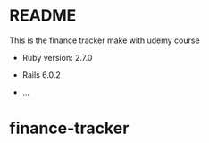 # README

This is the finance tracker make with udemy course

* Ruby version: 2.7.0
* Rails 6.0.2

* ...
# finance-tracker
